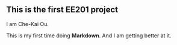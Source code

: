 ## This is the first EE201 project
I am Che-Kai Ou.

This is my first time doing **Markdown**.
And I am getting better at it.